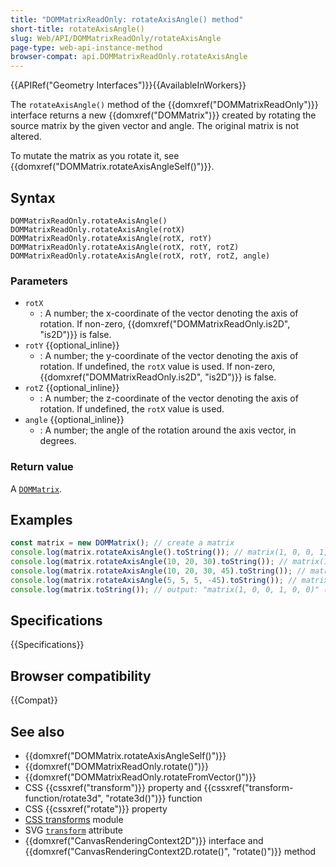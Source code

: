 ```yaml
---
title: "DOMMatrixReadOnly: rotateAxisAngle() method"
short-title: rotateAxisAngle()
slug: Web/API/DOMMatrixReadOnly/rotateAxisAngle
page-type: web-api-instance-method
browser-compat: api.DOMMatrixReadOnly.rotateAxisAngle
---
```


{{APIRef("Geometry Interfaces")}}{{AvailableInWorkers}}

The `rotateAxisAngle()` method of the {{domxref("DOMMatrixReadOnly")}} interface returns a new {{domxref("DOMMatrix")}} created by rotating the source matrix by the given vector and angle. The original matrix is not altered.

To mutate the matrix as you rotate it, see {{domxref("DOMMatrix.rotateAxisAngleSelf()")}}.

## Syntax

```js-nolint
DOMMatrixReadOnly.rotateAxisAngle()
DOMMatrixReadOnly.rotateAxisAngle(rotX)
DOMMatrixReadOnly.rotateAxisAngle(rotX, rotY)
DOMMatrixReadOnly.rotateAxisAngle(rotX, rotY, rotZ)
DOMMatrixReadOnly.rotateAxisAngle(rotX, rotY, rotZ, angle)
```

### Parameters

- `rotX`
  - : A number; the x-coordinate of the vector denoting the axis of rotation. If non-zero, {{domxref("DOMMatrixReadOnly.is2D", "is2D")}} is false.
- `rotY` {{optional_inline}}
  - : A number; the y-coordinate of the vector denoting the axis of rotation. If undefined, the `rotX` value is used. If non-zero, {{domxref("DOMMatrixReadOnly.is2D", "is2D")}} is false.
- `rotZ` {{optional_inline}}
  - : A number; the z-coordinate of the vector denoting the axis of rotation. If undefined, the `rotX` value is used.
- `angle` {{optional_inline}}
  - : A number; the angle of the rotation around the axis vector, in degrees.

### Return value

A [`DOMMatrix`](/en-US/docs/Web/API/DOMMatrix).

## Examples

```js
const matrix = new DOMMatrix(); // create a matrix
console.log(matrix.rotateAxisAngle().toString()); // matrix(1, 0, 0, 1, 0, 0)
console.log(matrix.rotateAxisAngle(10, 20, 30).toString()); // matrix(1, 0, 0, 1, 0, 0)
console.log(matrix.rotateAxisAngle(10, 20, 30, 45).toString()); // matrix3d(0.728, 0.609, -0.315, 0, -0.525, 0.791, 0.315, 0, 0.441, -0.063, 0.895, 0, 0, 0, 0, 1)
console.log(matrix.rotateAxisAngle(5, 5, 5, -45).toString()); // matrix3d(0.805, -0.311, 0.506, 0, 0.506, 0.805, -0.311, 0, -0.311, 0.506, 0.805, 0, 0, 0, 0, 1)
console.log(matrix.toString()); // output: "matrix(1, 0, 0, 1, 0, 0)" (unchanged)
```

## Specifications

{{Specifications}}

## Browser compatibility

{{Compat}}

## See also

- {{domxref("DOMMatrix.rotateAxisAngleSelf()")}}
- {{domxref("DOMMatrixReadOnly.rotate()")}}
- {{domxref("DOMMatrixReadOnly.rotateFromVector()")}}
- CSS {{cssxref("transform")}} property and {{cssxref("transform-function/rotate3d", "rotate3d()")}} function
- CSS {{cssxref("rotate")}} property
- [CSS transforms](/en-US/docs/Web/CSS/CSS_transforms) module
- SVG [`transform`](/en-US/docs/Web/SVG/Attribute/transform) attribute
- {{domxref("CanvasRenderingContext2D")}} interface and {{domxref("CanvasRenderingContext2D.rotate()", "rotate()")}} method
